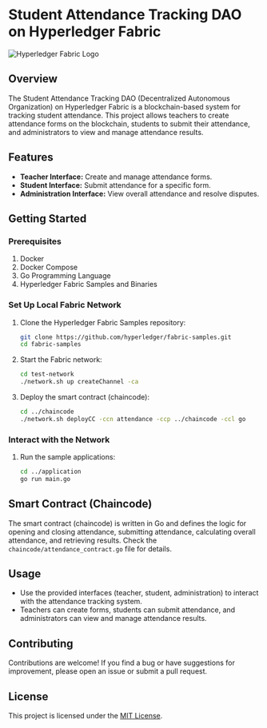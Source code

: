 # Student Attendance Tracking DAO on Hyperledger Fabric

![Hyperledger Fabric Logo](https://www.hyperledger.org/hs-fs/hubfs/hlf_logo_hz_green.png?width=1885&height=334&name=hlf_logo_hz_green.png)

## Overview

The Student Attendance Tracking DAO (Decentralized Autonomous Organization) on Hyperledger Fabric is a blockchain-based system for tracking student attendance. This project allows teachers to create attendance forms on the blockchain, students to submit their attendance, and administrators to view and manage attendance results.

## Features

- **Teacher Interface:** Create and manage attendance forms.
- **Student Interface:** Submit attendance for a specific form.
- **Administration Interface:** View overall attendance and resolve disputes.

## Getting Started

### Prerequisites

1. Docker
2. Docker Compose
3. Go Programming Language
4. Hyperledger Fabric Samples and Binaries

### Set Up Local Fabric Network

1. Clone the Hyperledger Fabric Samples repository:

    ```bash
    git clone https://github.com/hyperledger/fabric-samples.git
    cd fabric-samples
    ```

2. Start the Fabric network:

    ```bash
    cd test-network
    ./network.sh up createChannel -ca
    ```

3. Deploy the smart contract (chaincode):

    ```bash
    cd ../chaincode
    ./network.sh deployCC -ccn attendance -ccp ../chaincode -ccl go
    ```

### Interact with the Network

1. Run the sample applications:

    ```bash
    cd ../application
    go run main.go
    ```

## Smart Contract (Chaincode)

The smart contract (chaincode) is written in Go and defines the logic for opening and closing attendance, submitting attendance, calculating overall attendance, and retrieving results. Check the `chaincode/attendance_contract.go` file for details.

## Usage

- Use the provided interfaces (teacher, student, administration) to interact with the attendance tracking system.
- Teachers can create forms, students can submit attendance, and administrators can view and manage attendance results.

## Contributing

Contributions are welcome! If you find a bug or have suggestions for improvement, please open an issue or submit a pull request.

## License

This project is licensed under the [MIT License](LICENSE).
